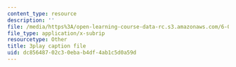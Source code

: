 ```yaml
---
content_type: resource
description: ''
file: /media/https%3A/open-learning-course-data-rc.s3.amazonaws.com/6-046j-design-and-analysis-of-algorithms-spring-2015/dc85648702c30ebab4df4ab1c5d0a59d_eHZifpgyH_4.srt
file_type: application/x-subrip
resourcetype: Other
title: 3play caption file
uid: dc856487-02c3-0eba-b4df-4ab1c5d0a59d
---
```

